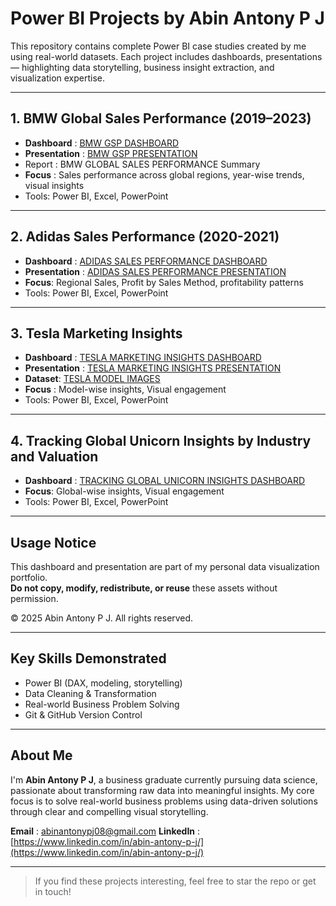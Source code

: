 # Power BI Projects by Abin Antony P J

This repository contains complete Power BI case studies created by me using real-world datasets. Each project includes dashboards, presentations — highlighting data storytelling, business insight extraction, and visualization expertise.

---

## 1. BMW Global Sales Performance (2019–2023)

- **Dashboard** : [BMW GSP DASHBOARD](./BMW%20GLOBAL%20SALES%20PERFORMANCE%20DASHBOARD.pbix) 
- **Presentation** : [BMW GSP PRESENTATION](./BMW%20GSP%20(2019-2023).pptx)
- Report : BMW GLOBAL SALES PERFORMANCE Summary
- **Focus** : Sales performance across global regions, year-wise trends, visual insights
- Tools: Power BI, Excel, PowerPoint

---

## 2. Adidas Sales Performance (2020-2021)

- **Dashboard** : [ADIDAS SALES PERFORMANCE DASHBOARD](./ADIDAS%20POWER%20BI%20PROJECT.pbix) 
- **Presentation** : [ADIDAS SALES PERFORMANCE PRESENTATION](./ADIDAS%20power%20bi-project.pptx)
- **Focus**: Regional Sales, Profit by Sales Method, profitability patterns
- Tools: Power BI, Excel, PowerPoint

---

## 3. Tesla Marketing Insights

- **Dashboard** : [TESLA MARKETING INSIGHTS DASHBOARD](./TESLA%20MARKETING%20INSGHTS.pbix)
- **Presentation** : [TESLA MARKETING INSIGHTS PRESENTATION](./TESLA%20PPT.pptx)
- **Dataset**: [TESLA MODEL IMAGES](./TESLA%20%20CAR%20model%20images.csv)
- **Focus** : Model-wise insights, Visual engagement
- Tools: Power BI, Excel, PowerPoint

---

## 4. Tracking Global Unicorn Insights by Industry and Valuation

- **Dashboard** : [TRACKING GLOBAL UNICORN INSIGHTS DASHBOARD](./Tracking%20Global%20Unicorns%20-%20Insights%20by%20Industry%20and%20Valuation.pbix)
- **Focus**: Global-wise insights, Visual engagement
- Tools: Power BI, Excel, PowerPoint

---

## Usage Notice

This dashboard and presentation are part of my personal data visualization portfolio.  
**Do not copy, modify, redistribute, or reuse** these assets without permission.

© 2025 Abin Antony P J. All rights reserved.

---

## Key Skills Demonstrated

- Power BI (DAX, modeling, storytelling)
- Data Cleaning & Transformation
- Real-world Business Problem Solving
- Git & GitHub Version Control

---

## About Me

I'm **Abin Antony P J**, a business graduate currently pursuing data science, passionate about transforming raw data into meaningful insights. My core focus is to solve real-world business problems using data-driven solutions through clear and compelling visual storytelling.

**Email** : [abinantonypj08@gmail.com](abinantonypj08@gmail.com)
**LinkedIn** : [https://www.linkedin.com/in/abin-antony-p-j/](https://www.linkedin.com/in/abin-antony-p-j/)

---

> If you find these projects interesting, feel free to star the repo or get in touch!
